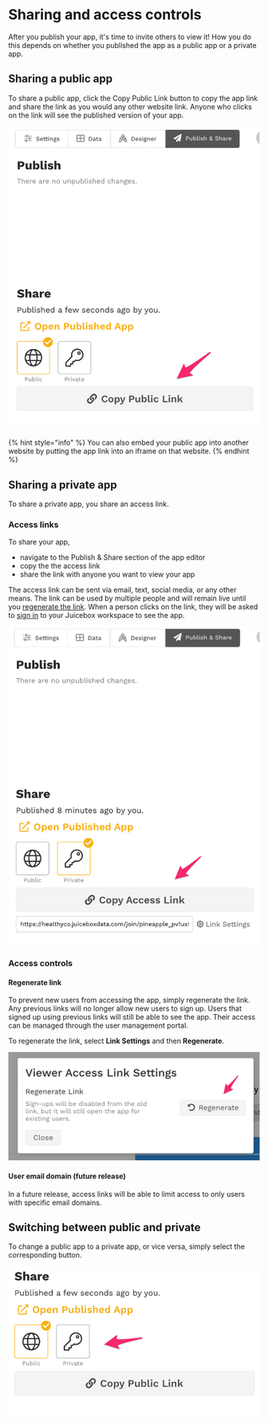 # Sharing and access controls

After you publish your app, it's time to invite others to view it! How you do this depends on whether you published the app as a public app or a private app.

## Sharing a public app

To share a public app, click the Copy Public Link button to copy the app link and share the link as you would any other website link. Anyone who clicks on the link will see the published version of your app. 

![](../../.gitbook/assets/image%20%28115%29.png)

{% hint style="info" %}
You can also embed your public app into another website by putting the app link into an iframe on that website. 
{% endhint %}

## Sharing a private app

To share a private app, you share an access link.

### Access links

To share your app, 

* navigate to the Publish & Share section of the app editor
* copy the the access link
* share the link with anyone you want to view your app

The access link can be sent via email, text, social media, or any other means. The link can be used by multiple people and will remain live until you [regenerate the link](sharing-and-access-controls.md#regenerate-link).  When a person clicks on the link, they will be asked to [sign in](../../viewing-apps/signing-in.md) to your Juicebox workspace to see the app. 

![Copy and share the app access link to invite viewers to your private app](../../.gitbook/assets/image%20%28118%29.png)

### Access controls

#### Regenerate link

To prevent new users from accessing the app, simply regenerate the link. Any previous links will no longer allow new users to sign up. Users that signed up using previous links will still be able to see the app. Their access can be managed through the user management portal. 

To regenerate the link, select **Link Settings** and then **Regenerate**. 

![](../../.gitbook/assets/image%20%28121%29.png)

#### User email domain \(future release\)

In a future release, access links will be able to limit access to only users with specific email domains. 

## Switching between public and private 

To change a public app to a private app, or vice versa, simply select the corresponding button. 

![You can switch between Public and Private at any time](../../.gitbook/assets/image%20%28119%29.png)

